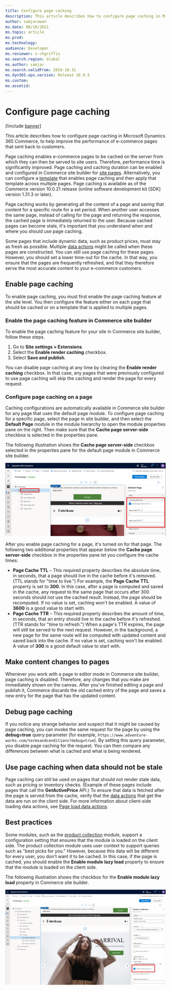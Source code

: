 ```yaml
---
title: Configure page caching
description: This article describes how to configure page caching in Microsoft Dynamics 365 Commerce, to help improve the performance of e-commerce pages that sent back to customers.
author: samjarawan
ms.date: 08/10/2021
ms.topic: article
ms.prod: 
ms.technology: 
audience: Developer
ms.reviewer: v-chgriffin
ms.search.region: Global
ms.author: samjar
ms.search.validFrom: 2019-10-31
ms.dyn365.ops.version: Release 10.0.5
ms.custom: 
ms.assetid: 
---
```

# Configure page caching

[!include [banner](../includes/banner.md)]

This article describes how to configure page caching in Microsoft Dynamics 365 Commerce, to help improve the performance of e-commerce pages that sent back to customers.

Page caching enables e-commerce pages to be cached on the server from which they can then be served to site users. Therefore, performance time is significantly improved. Page caching and caching duration can be enabled and configured in Commerce site builder for [site pages](../modify-existing-page.md). Alternatively, you can configure a [template](../templates-layouts-overview.md) that enables page caching and then apply that template across multiple pages. Page caching is available as of the Commerce version 10.0.21 release (online software development kit \[SDK\] version 1.31.3 or later).

Page caching works by generating all the content of a page and saving that content for a specific route for a set period. When another user accesses the same page, instead of calling for the page and returning the response, the cached page is immediately returned to the user. Because cached pages can become stale, it's important that you understand when and where you should use page caching.

Some pages that include dynamic data, such as product prices, must stay as fresh as possible. Multiple [data actions](data-actions.md) might be called when these pages are constructed. You can still use page caching for these pages. However, you should set a lower time-out for the cache. In that way, you ensure that the pages are frequently refreshed, and that they therefore serve the most accurate content to your e-commerce customers.

## Enable page caching

To enable page caching, you must first enable the page caching feature at the site level. You then configure the feature either on each page that should be cached or on a template that is applied to multiple pages.

### Enable the page caching feature in Commerce site builder

To enable the page caching feature for your site in Commerce site builder, follow these steps.

1. Go to **Site settings \> Extensions**.
1. Select the **Enable render caching** checkbox.
1. Select **Save and publish**.

You can disable page caching at any time by clearing the **Enable render caching** checkbox. In that case, any pages that were previously configured to use page caching will skip the caching and render the page for every request.

### Configure page caching on a page

Caching configurations are automatically available in Commerce site builder for any page that uses the default page module. To configure page caching for a specific page, select the page in site builder, and then select the **Default Page** module in the module hierarchy to open the module properties pane on the right. Then make sure that the **Cache page server-side** checkbox is selected in the properties pane.

The following illustration shows the **Cache page server-side** checkbox selected in the properties pane for the default page module in Commerce site builder.

![Configuring page caching in Commerce site builder](media/page-caching-2.png)

After you enable page caching for a page, it's turned on for that page. The following two additional properties that appear below the **Cache page server-side** checkbox in the properties pane let you configure the cache times:

- **Page Cache TTL** – This required property describes the absolute time, in seconds, that a page should live in the cache before it's removed. (TTL stands for "time to live.") For example, the **Page Cache TTL** property is set to **300**. In this case, after a page is computed and saved in the cache, any request to the same page that occurs after 300 seconds should not use the cached result. Instead, the page should be recomputed. If no value is set, caching won't be enabled. A value of **3600** is a good value to start with.
- **Page Cache TTR** – This required property describes the amount of time, in seconds, that an entry should live in the cache before it's refreshed. (TTR stands for "time to refresh.") When a page's TTR expires, the page will still be served to the next request. However, in the background, a new page for the same route will be computed with updated content and saved back into the cache. If no value is set, caching won't be enabled. A value of **300** is a good default value to start with.

## Make content changes to pages

Whenever you work with a page in editor mode in Commerce site builder, page caching is disabled. Therefore, any changes that you make are immediately shown on the canvas. After you've finished editing a page and publish it, Commerce discards the old cached entry of the page and saves a new entry for the page that has the updated content.

## Debug page caching

If you notice any strange behavior and suspect that it might be caused by page caching, you can invoke the same request for the page by using the **debug=true** query parameter (for example, `https://www.adventure-works.com/termsandconditions?debug=true`). By setting this query parameter, you disable page caching for the request. You can then compare any differences between what is cached and what is being rendered.

## Use page caching when data should not be stale

Page caching can still be used on pages that should not render stale data, such as pricing or inventory checks. (Example of these pages include pages that call the **GetActivePrice** API.) To ensure that data is fetched after the page is served from the cache, verify that the [data actions](data-actions.md) that get the data are run on the client side. For more information about client-side loading data actions, see [Page load data actions](page-load-data-action.md#client-side-rendering).

## Best practices

Some modules, such as the [product collection](../product-collection-module-overview.md) module, support a configuration setting that ensures that the module is loaded on the client side. The product collection module uses user context to support queries such as "best picks for you." However, because this data will be different for every user, you don't want it to be cached. In this case, if the page is cached, you should enable the **Enable module lazy load** property to ensure that the module is loaded on the client side.

The following illustration shows the checkbox for the **Enable module lazy load** property in Commerce site builder.

![Enable module lazy load property in Commerce site builder](media/page-caching-3.png)
